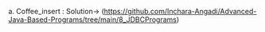 a. Coffee_insert :
   Solution-> (https://github.com/Inchara-Angadi/Advanced-Java-Based-Programs/tree/main/8_JDBCPrograms)
